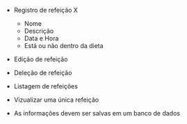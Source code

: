 - Registro de refeição X
    - Nome
    - Descrição
    - Data e Hora
    - Está ou não dentro da dieta

- Edição de refeição
- Deleção de refeição
- Listagem de refeições
- Vizualizar uma única refeição
- As informações devem ser salvas em um banco de dados